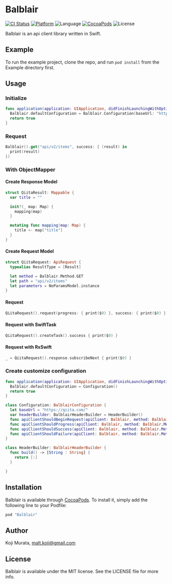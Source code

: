 # Balblair

[![CI Status](http://img.shields.io/travis/malt03/Balblair.svg?style=flat)](https://travis-ci.org/malt03/Balblair)
[![Platform](https://img.shields.io/cocoapods/p/Balblair.svg?style=flat)](http://cocoapods.org/pods/Balblair)
![Language](https://img.shields.io/badge/language-Swift%202.2-orange.svg)
[![CocoaPods](https://img.shields.io/cocoapods/v/Balblair.svg?style=flat)](http://cocoapods.org/pods/Balblair)
![License](https://img.shields.io/github/license/malt03/Balblair.svg?style=flat)

Balblair is an api client library written in Swift.

## Example

To run the example project, clone the repo, and run `pod install` from the Example directory first.

## Usage

### Initialize

```swift
func application(application: UIApplication, didFinishLaunchingWithOptions launchOptions: [NSObject: AnyObject]?) -> Bool {
  Balblair.defaultConfiguration = Balblair.Configuration(baseUrl: "https://qiita.com/", header: [:])
  return true
}
```

### Request

```swift
Balblair().get("api/v2/items", success: { (result) in
  print(result)
})
```

### With ObjectMapper

#### Create Response Model

```swift
struct QiitaResult: Mappable {
  var title = ""

  init?(_ map: Map) {
    mapping(map)
  }

  mutating func mapping(map: Map) {
    title <- map["title"]
  }
}
```

#### Create Request Model

```swift
struct QiitaRequest: ApiRequest {
  typealias ResultType = [Result]

  let method = Balblair.Method.GET
  let path = "api/v2/items"
  let parameters = NoParamsModel.instance
}
```

#### Request

```swift
QiitaRequest().request(progress: { print($0) }, success: { print($0) }, failure: { print($0, $1) })
```

#### Request with SwiftTask

```swift
QiitaRequest().createTask().success { print($0) }
```

#### Request with RxSwift

```swift
_ = QiitaRequest().response.subscribeNext { print($0) }
```

### Create customize configuration

```swift
func application(application: UIApplication, didFinishLaunchingWithOptions launchOptions: [NSObject: AnyObject]?) -> Bool {
  Balblair.defaultConfiguration = Configuration()
  return true
}

class Configuration: BalblairConfiguration {
  let baseUrl = "https://qiita.com/"
  var headerBuilder: BalblairHeaderBuilder = HeaderBuilder()
  func apiClientShouldBeginRequest(apiClient: Balblair, method: Balblair.Method, path: String, parameters: [String: AnyObject]?) -> Bool { return true }
  func apiClientShouldProgress(apiClient: Balblair, method: Balblair.Method, path: String, parameters: [String: AnyObject]?, progress: NSProgress) -> Bool { return true }
  func apiClientShouldSuccess(apiClient: Balblair, method: Balblair.Method, path: String, parameters: [String: AnyObject]?, result: AnyObject?) -> ErrorType? { return nil }
  func apiClientShouldFailure(apiClient: Balblair, method: Balblair.Method, path: String, parameters: [String: AnyObject]?, result: AnyObject?, error: ErrorType) -> Bool { return true }
}

class HeaderBuilder: BalblairHeaderBuilder {
  func build() -> [String : String] {
    return [:]
  }

}

```

## Installation

Balblair is available through [CocoaPods](http://cocoapods.org). To install
it, simply add the following line to your Podfile:

```ruby
pod "Balblair"
```

## Author

Koji Murata, malt.koji@gmail.com

## License

Balblair is available under the MIT license. See the LICENSE file for more info.
